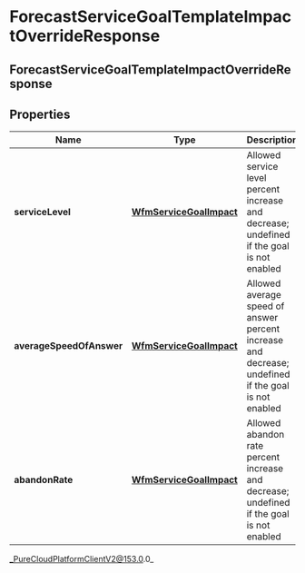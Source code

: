 # ForecastServiceGoalTemplateImpactOverrideResponse

## ForecastServiceGoalTemplateImpactOverrideResponse

## Properties

|Name | Type | Description | Notes|
|------------ | ------------- | ------------- | -------------|
| **serviceLevel** | [**WfmServiceGoalImpact**](WfmServiceGoalImpact) | Allowed service level percent increase and decrease; undefined if the goal is not enabled | [optional] |
| **averageSpeedOfAnswer** | [**WfmServiceGoalImpact**](WfmServiceGoalImpact) | Allowed average speed of answer percent increase and decrease; undefined if the goal is not enabled | [optional] |
| **abandonRate** | [**WfmServiceGoalImpact**](WfmServiceGoalImpact) | Allowed abandon rate percent increase and decrease; undefined if the goal is not enabled | [optional] |



_PureCloudPlatformClientV2@153.0.0_
